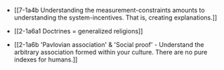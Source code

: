 - [[7-1a4b Understanding the measurement-constraints amounts to understanding the system-incentives. That is, creating explanations.]]

- [[2-1a6a1 Doctrines = generalized religions]]
- [[2-1a6b 'Pavlovian association' & 'Social proof' - Understand the arbitrary association formed within your culture. There are no pure indexes for humans.]]
